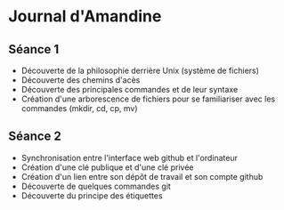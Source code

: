 # Journal d'Amandine
## Séance 1

- Découverte de la philosophie derrière Unix (système de fichiers)
- Découverte des chemins d'acès
- Découverte des principales commandes et de leur syntaxe
- Création d'une arborescence de fichiers pour se familiariser avec les commandes (mkdir, cd, cp, mv)


## Séance 2

- Synchronisation entre l'interface web github et l'ordinateur
- Création d'une clé publique et d'une clé privée
- Création d'un lien entre son dépôt de travail et son compte github
- Découverte de quelques commandes git
- Découverte du principe des étiquettes
